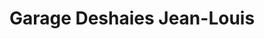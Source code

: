 ---
title: "Garage Deshaies Jean-Louis"
url: /becancour/garage-deshaies-jean-louis/
shop: car repair
---